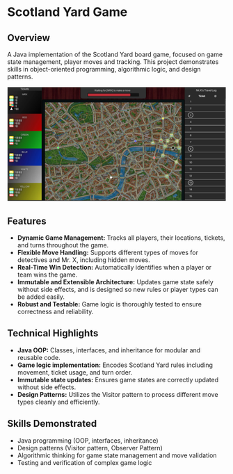 # Scotland Yard Game


## Overview

A Java implementation of the Scotland Yard board game, focused on game state management, player moves and tracking. This project demonstrates skills in object-oriented programming, algorithmic logic, and design patterns.

![UI of Scotland Yard game](images/UIofScotlandYard.png)


## Features
- **Dynamic Game Management:** Tracks all players, their locations, tickets, and turns throughout the game.  
- **Flexible Move Handling:** Supports different types of moves for detectives and Mr. X, including hidden moves.  
- **Real-Time Win Detection:** Automatically identifies when a player or team wins the game.
- **Immutable and Extensible Architecture:** Updates game state safely without side effects, and is designed so new rules or player types can be added easily.  
- **Robust and Testable:** Game logic is thoroughly tested to ensure correctness and reliability.

## Technical Highlights 
- **Java OOP:** Classes, interfaces, and inheritance for modular and reusable code.
- **Game logic implementation:** Encodes Scotland Yard rules including movement, ticket usage, and turn order.
- **Immutable state updates:** Ensures game states are correctly updated without side effects.
- **Design Patterns:** Utilizes the Visitor pattern to process different move types cleanly and efficiently.

## Skills Demonstrated
- Java programming (OOP, interfaces, inheritance)
- Design patterns (Visitor pattern, Observer Pattern)
- Algorithmic thinking for game state management and move validation
- Testing and verification of complex game logic



